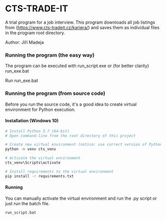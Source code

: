 # CTS-TRADE-IT
A trial program for a job interview.
This program downloads all job listings from (https://www.cts-tradeit.cz/kariera/) and saves them as individual files in the program root directory.

Author: Jiří Madeja

### Running the program (the easy way)
The program can be executed with run_script.exe or (for better clarity) run_exe.bat

Run run_exe.bat

### Running the program (from source code)
Before you run the source code, it's a good idea to create virtual environment for Python execution.


#### Installation (Windows 10)
```bash
# Install Python 3.7 (64-bit)
# Open command-line from the root directory of this project

# Create new virtual environment (notice: use correct version of Python)
python -m venv cts_venv

# Activate the virtual environment
cts_venv\Scripts\activate

# Install requirements to the virtual environment
pip install -r requirements.txt
```
#### Running
You can manually activate the virtual environment and run the .py script or just run the batch file.
```bash
run_script.bat
```